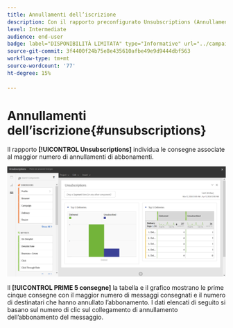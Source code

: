 ```yaml
---
title: Annullamenti dell’iscrizione
description: Con il rapporto preconfigurato Unsubscriptions (Annullamenti abbonamenti), scopri quante volte i clienti hanno annullato l’abbonamento alle consegne.
level: Intermediate
audience: end-user
badge: label="DISPONIBILITÀ LIMITATA" type="Informative" url="../campaign-standard-migration-home.md" tooltip="Limitato agli utenti Campaign Standard migrati"
source-git-commit: 3f4400f24b75e8e435610afbe49e9d9444dbf563
workflow-type: tm+mt
source-wordcount: '77'
ht-degree: 15%

---
```


# Annullamenti dell’iscrizione{#unsubscriptions}

Il rapporto **[!UICONTROL Unsubscriptions]** individua le consegne associate al maggior numero di annullamenti di abbonamenti.

![](assets/delivery_reports_unsub.png)

Il **[!UICONTROL PRIME 5 consegne]** la tabella e il grafico mostrano le prime cinque consegne con il maggior numero di messaggi consegnati e il numero di destinatari che hanno annullato l’abbonamento. I dati elencati di seguito si basano sul numero di clic sul collegamento di annullamento dell’abbonamento del messaggio.
